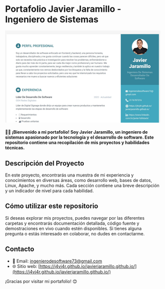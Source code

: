 # Portafolio Javier Jaramillo - Ingeniero de Sistemas

![Imagen de Portafolio](/assets/images/cv.jpg)

#### 👨‍💻 ¡Bienvenido a mi portafolio! Soy Javier Jaramillo, un ingeniero de sistemas apasionado por la tecnología y el desarrollo de software. Este repositorio contiene una recopilación de mis proyectos y habilidades técnicas. 

## Descripción del Proyecto

En este proyecto, encontrarás una muestra de mi experiencia y conocimientos en diversas áreas, como desarrollo web, bases de datos, Linux, Apache, y mucho más. Cada sección contiene una breve descripción y un indicador de nivel para cada habilidad. 

## Cómo utilizar este repositorio

Si deseas explorar mis proyectos, puedes navegar por las diferentes carpetas y encontrarás documentación detallada, código fuente y demostraciones en vivo cuando estén disponibles. Si tienes alguna pregunta o estás interesado en colaborar, no dudes en contactarme. 

## Contacto

- 📧 Email: [ingenierodesoftware73@gmail.com](mailto:ingenierodesoftware73@gmail.com)
- 🌐 Sitio web: [https://j4vj4r.github.io/javierjaramillo.github.io/](https://j4vj4r.github.io/javierjaramillo.github.io/)

¡Gracias por visitar mi portafolio! 😊

